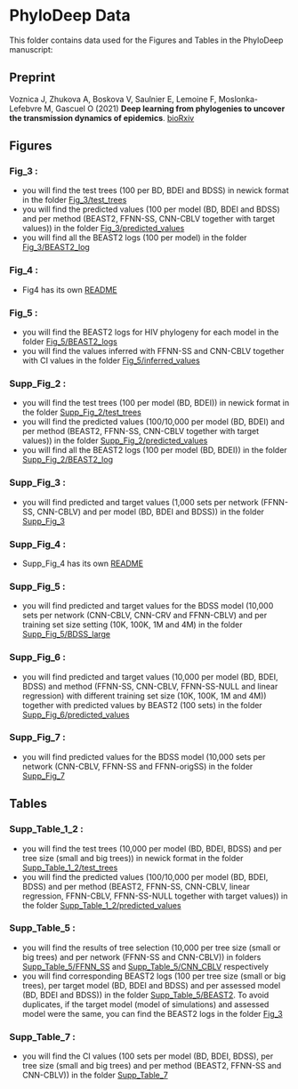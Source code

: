 # PhyloDeep Data

This folder contains data used for the Figures and Tables in the PhyloDeep manuscript:

## Preprint

Voznica J, Zhukova A, Boskova V, Saulnier E, Lemoine F, Moslonka-Lefebvre M, Gascuel O (2021)
__Deep learning from phylogenies to uncover the transmission dynamics of epidemics__. [bioRxiv](https://www.biorxiv.org/content/10.1101/2021.03.11.435006v1)

## Figures

### Fig_3 : 
   - you will find the test trees (100 per BD, BDEI and BDSS) in newick format in the folder [Fig_3/test_trees](Fig_3/test_trees)
   - you will find the predicted values (100 per model (BD, BDEI and BDSS) and per method (BEAST2, FFNN-SS, CNN-CBLV together with target values)) in the folder [Fig_3/predicted_values](Fig_3/predicted_values)
   - you will find all the BEAST2 logs (100 per model) in the folder [Fig_3/BEAST2_log](Fig_3/BEAST2_log)

### Fig_4 : 
   - Fig4 has its own [README](Fig_4/README.md)

### Fig_5 : 
  - you will find the BEAST2 logs for HIV phylogeny for each model in the folder [Fig_5/BEAST2_logs](Fig_5/BEAST2_logs)
  - you will find the values inferred with FFNN-SS and CNN-CBLV together with CI values in the folder [Fig_5/inferred_values](Fig_5/inferred_values)

### Supp_Fig_2 : 
   - you will find the test trees (100 per model (BD, BDEI)) in newick format in the folder [Supp_Fig_2/test_trees](Supp_Fig_2/test_trees)
   - you will find the predicted values (100/10,000 per model (BD, BDEI) and per method (BEAST2, FFNN-SS, CNN-CBLV together with target values)) in the folder [Supp_Fig_2/predicted_values](Supp_Fig_2/predicted_values)
   - you will find all the BEAST2 logs (100 per model (BD, BDEI)) in the folder [Supp_Fig_2/BEAST2_log](Supp_Fig_2/BEAST2_log)

### Supp_Fig_3 :
  - you will find predicted and target values (1,000 sets per network (FFNN-SS, CNN-CBLV) and per model (BD, BDEI and BDSS)) in the folder [Supp_Fig_3](Supp_Fig_3)

### Supp_Fig_4 :
  - Supp_Fig_4 has its own [README](Supp_Fig_4/README.md)

### Supp_Fig_5 :
  - you will find predicted and target values for the BDSS model (10,000 sets per network (CNN-CBLV, CNN-CRV and FFNN-CBLV) and per training set size setting (10K, 100K, 1M and 4M) 
in the folder [Supp_Fig_5/BDSS_large](Supp_Fig_5/BDSS_large)

### Supp_Fig_6 :
  - you will find predicted and target values (10,000 per model (BD, BDEI, BDSS) and method (FFNN-SS, CNN-CBLV, FFNN-SS-NULL and linear regression) 
with different training set size (10K, 100K, 1M and 4M)) together with predicted values by BEAST2 (100 sets) in the folder [Supp_Fig_6/predicted_values](Supp_Fig_6/predicted_values)


### Supp_Fig_7 :
  - you will find predicted values for the BDSS model (10,000 sets per network (CNN-CBLV, FFNN-SS and FFNN-origSS) in the folder [Supp_Fig_7](Supp_Fig_7)

## Tables

### Supp_Table_1_2 : 
   - you will find the test trees (10,000 per model (BD, BDEI, BDSS) and per tree size (small and big trees)) in newick format in the folder [Supp_Table_1_2/test_trees](Supp_Table_1_2/test_trees)
   - you will find the predicted values (100/10,000 per model (BD, BDEI, BDSS) and per method (BEAST2, FFNN-SS, CNN-CBLV, linear regression, FFNN-CBLV, FFNN-SS-NULL together with target values)) 
in the folder [Supp_Table_1_2/predicted_values](Supp_Table_1_2/test_trees)

### Supp_Table_5 : 
  - you will find the results of tree selection (10,000 per tree size (small or big trees) and per network (FFNN-SS and CNN-CBLV)) 
in folders [Supp_Table_5/FFNN_SS](Supp_Table_5/FFNN_SS) and [Supp_Table_5/CNN_CBLV](Supp_Table_5/CNN_CBLV) respectively
  - you will find corresponding BEAST2 logs (100 per tree size (small or big trees), per target model (BD, BDEI and BDSS) and per assessed model (BD, BDEI and BDSS)) 
in the folder [Supp_Table_5/BEAST2](Supp_Table_5/BEAST2). To avoid duplicates, if the target model (model of simulations) and assessed model were the same, you can find the BEAST2 logs in the folder [Fig_3](Fig_3)

### Supp_Table_7 : 
   - you will find the CI values (100 sets per model (BD, BDEI, BDSS), per tree size (small and big trees) and per method (BEAST2, FFNN-SS and CNN-CBLV)) in the folder [Supp_Table_7](Supp_Table_7)


